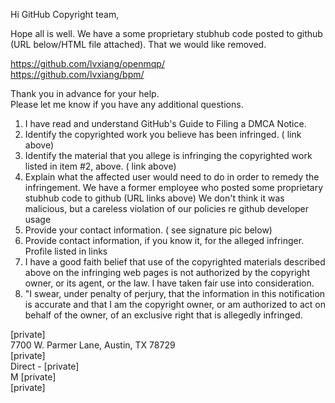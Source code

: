 Hi GitHub Copyright team,

Hope all is well. We have a some proprietary stubhub code posted to github (URL below/HTML file attached). That we would like removed.

https://github.com/lvxiang/openmqp/  
https://github.com/lvxiang/bpm/ 

Thank you in advance for your help.  
Please let me know if you have any additional questions.

1. I have read and understand GitHub's Guide to Filing a DMCA Notice.  
2. Identify the copyrighted work you believe has been infringed. ( link above)  
3. Identify the material that you allege is infringing the copyrighted work listed in item #2, above. ( link above)  
4. Explain what the affected user would need to do in order to remedy the infringement. We have a former employee who posted some proprietary stubhub code to github (URL links above) We don't think it was malicious, but a careless violation of our policies re github developer usage  
5. Provide your contact information. ( see signature pic below)  
6. Provide contact information, if you know it, for the alleged infringer. Profile listed in links  
7. I have a good faith belief that use of the copyrighted materials described above on the infringing web pages is not authorized by the copyright owner, or its agent, or the law. I have taken fair use into consideration.  
8. "I swear, under penalty of perjury, that the information in this notification is accurate and that I am the copyright owner, or am authorized to act on behalf of the owner, of an exclusive right that is allegedly infringed.

[private]  
7700 W. Parmer Lane, Austin, TX 78729  
[private]  
Direct - [private]  
M [private]  
[private]
